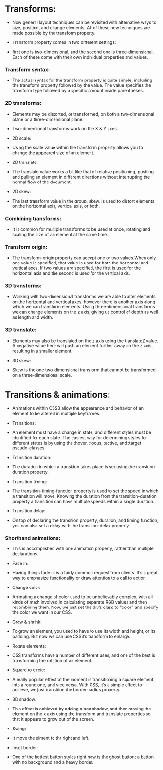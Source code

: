 # Transforms:
-  Now general layout techniques can be revisited with alternative ways to size, position, and change elements. All of these new techniques are made possible by the transform property.

- Transform property comes in two different settings:
- first one is two-dimensional, and the second one is three-dimensional. Each of these come with their own individual properties and values.


### Transform syntax:
- The actual syntax for the transform property is quite simple, including the transform property followed by the value. The value specifies the transform type followed by a specific amount inside parentheses.


### 2D transforms:
- Elements may be distorted, or transformed, on both a two-dimensional plane or a three-dimensional plane.
- Two-dimentional transforms work on the X & Y axes.

- 2D scale:
- Using the scale value within the transform property allows you to change the appeared size of an element.

- 2D translate:
- The translate value works a bit like that of relative positioning, pushing and pulling an element in different directions without interrupting the normal flow of the document.

- 2D skew:
- The last transform value in the group, skew, is used to distort elements on the horizontal axis, vertical axis, or both.


### Combining transforms:
- It is common for multiple transforms to be used at once, rotating and scaling the size of an element at the same time.

### Transform origin:
- The transform-origin property can accept one or two values.When only one value is specified, that value is used for both the horizontal and vertical axes. If two values are specified, the first is used for the horizontal axis and the second is used for the vertical axis.


### 3D transforms:
- Working with two-dimensional transforms we are able to alter elements on the horizontal and vertical axes, however there is another axis along which we can transform elements. Using three-dimensional transforms we can change elements on the z axis, giving us control of depth as well as length and width.


### 3D translate:
- Elements may also be translated on the z axis using the translateZ value. A negative value here will push an element further away on the z axis, resulting in a smaller element.


- 3D skew:
-  Skew is the one two-dimensional transform that cannot be transformed on a three-dimensional scale.



# Transitions & animations:
- Animations within CSS3 allow the appearance and behavior of an element to be altered in multiple keyframes. 

- Transitions:
- An element must have a change in state, and different styles must be identified for each state. The easiest way for determining styles for different states is by using the :hover, :focus, :active, and :target pseudo-classes.

- Transition duration:
- The duration in which a transition takes place is set using the transition-duration property.

- Transition timing:
- The transition-timing-function property is used to set the speed in which a transition will move. Knowing the duration from the transition-duration property a transition can have multiple speeds within a single duration.

- Transition delay:
- On top of declaring the transition property, duration, and timing function, you can also set a delay with the transition-delay property.

### Shorthand animations:
-  This is accomplished with one animation property, rather than multiple declarations.


- Fade in:
- Having things fade in is a fairly common request from clients. It’s a great way to emphasize functionality or draw attention to a call to action.

- Change color:
- Animating a change of color used to be unbelievably complex, with all kinds of math involved in calculating separate RGB values and then recombining them. Now, we just set the div’s class to “color” and specify the color we want in our CSS.

- Grow & shrink:
- To grow an element, you used to have to use its width and height, or its padding. But now we can use CSS3’s transform to enlarge.

- Rotate elements:
- CSS transforms have a number of different uses, and one of the best is transforming the rotation of an element. 

- Square to circle:
- A really popular effect at the moment is transitioning a square element into a round one, and vice versa. With CSS, it’s a simple effect to achieve, we just transition the border-radius property.

- 3D shadow:
- This effect is achieved by adding a box shadow, and then moving the element on the x axis using the transform and translate properties so that it appears to grow out of the screen.

- Swing:
- It move the elment to thr right and left.

- Inset border:
- One of the hottest button styles right now is the ghost button; a button with no background and a heavy border. 